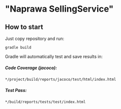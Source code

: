 # "Naprawa SellingService"

## How to start

Just copy repository and run:
```
gradle build
```
Gradle will automatically test and save results in:
##### Code Coverage (jacoco):
  ```
  */project/build/reports/jacoco/test/html/index.html
  ```
##### Test Pass:
  ```
  */build/reports/tests/test/index.html
  ```